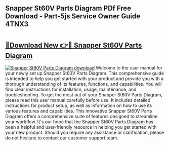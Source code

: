 ## Snapper St60V Parts Diagram PDf Free Download - Part-5js Service Owner Guide 4TNX3

# <h2><a href="http://dftpfl.blite.top/?on=Snapper+St60V+Parts+Diagram">🔗Download New 👉🔴 Snapper St60V Parts Diagram</a></h2>

[![Snapper St60V Parts Diagram download](https://i.imgur.com/lujVjoI.png)](http://dftpfl.blite.top/?on=Snapper+St60V+Parts+Diagram)
Welcome to the user manual for your newly set up Snapper St60V Parts Diagram. This comprehensive guide is intended to help you get started with your product and provide you with a thorough understanding of its features, functions, and capabilities. You will find clear instructions for installation, usage, maintenance, and troubleshooting. To get the most out of your Snapper St60V Parts Diagram, please read this user manual carefully before use. It includes detailed instructions for product setup, as well as information on how to use its various features and capabilities. This innovative Snapper St60V Parts Diagram offers a comprehensive suite of features designed to streamline your workflow. It's our hope that the Snapper St60V Parts Diagram has been a helpful and user-friendly resource in helping you get started with your new product. Should you require any assistance or clarification, please do not hesitate to contact our customer support team.
